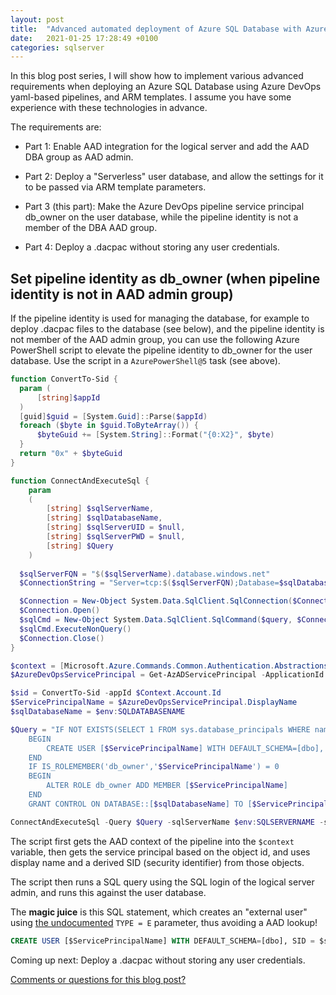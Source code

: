 ```yaml
---
layout: post
title:  "Advanced automated deployment of Azure SQL Database with Azure DevOps (part 3 of 4)"
date:   2021-01-25 17:28:49 +0100
categories: sqlserver
---
```


In this blog post series, I will show how to implement various advanced requirements when deploying an Azure SQL Database using Azure DevOps yaml-based pipelines, and ARM templates. I assume you have some experience with these technologies in advance.

The requirements are:

- Part 1: Enable AAD integration for the logical server and add the AAD DBA group as AAD admin.

- Part 2: Deploy a "Serverless" user database, and allow the settings for it to be passed via ARM template parameters.

- Part 3 (this part): Make the Azure DevOps pipeline service principal db_owner on the user database, while the pipeline identity is not a member of the DBA AAD group.

- Part 4: Deploy a .dacpac without storing any user credentials.

## Set pipeline identity as db_owner (when pipeline identity is not in AAD admin group)

If the pipeline identity is used for managing the database, for example to deploy .dacpac files to the database (see below), and the pipeline identity is not member of the AAD admin group, you can use the following Azure PowerShell script to elevate the pipeline identity to db_owner for the user database. Use the script in a `AzurePowerShell@5` task (see above).

```powershell
function ConvertTo-Sid {
  param (
      [string]$appId
  )
  [guid]$guid = [System.Guid]::Parse($appId)
  foreach ($byte in $guid.ToByteArray()) {
      $byteGuid += [System.String]::Format("{0:X2}", $byte)
  }
  return "0x" + $byteGuid
}

function ConnectAndExecuteSql {
    param
    (
        [string] $sqlServerName,
        [string] $sqlDatabaseName,
        [string] $sqlServerUID = $null,
        [string] $sqlServerPWD = $null,
        [string] $Query
    )
    
  $sqlServerFQN = "$($sqlServerName).database.windows.net"
  $ConnectionString = "Server=tcp:$($sqlServerFQN);Database=$sqlDatabaseName;UID=$sqlServerUID;PWD=$sqlServerPWD;Trusted_Connection=False;Encrypt=True;Connection Timeout=60;"

  $Connection = New-Object System.Data.SqlClient.SqlConnection($ConnectionString)
  $Connection.Open()
  $sqlCmd = New-Object System.Data.SqlClient.SqlCommand($query, $Connection)
  $sqlCmd.ExecuteNonQuery()
  $Connection.Close()
}

$context = [Microsoft.Azure.Commands.Common.Authentication.Abstractions.AzureRmProfileProvider]::Instance.Profile.DefaultContext
$AzureDevOpsServicePrincipal = Get-AzADServicePrincipal -ApplicationId $Context.Account.Id

$sid = ConvertTo-Sid -appId $Context.Account.Id
$ServicePrincipalName = $AzureDevOpsServicePrincipal.DisplayName
$sqlDatabaseName = $env:SQLDATABASENAME

$Query = "IF NOT EXISTS(SELECT 1 FROM sys.database_principals WHERE name ='$ServicePrincipalName')
    BEGIN
        CREATE USER [$ServicePrincipalName] WITH DEFAULT_SCHEMA=[dbo], SID = $sid, TYPE = E;
    END
    IF IS_ROLEMEMBER('db_owner','$ServicePrincipalName') = 0
    BEGIN
        ALTER ROLE db_owner ADD MEMBER [$ServicePrincipalName]
    END
    GRANT CONTROL ON DATABASE::[$sqlDatabaseName] TO [$ServicePrincipalName];"

ConnectAndExecuteSql -Query $Query -sqlServerName $env:SQLSERVERNAME -sqlDatabaseName $env:SQLDATABASENAME -sqlServerUID $env:SQLSERVERADMINLOGIN -sqlServerPWD $env:ADMINPWD
```

The script first gets the AAD context of the pipeline into the `$context` variable, then gets the service principal based on the object id, and uses display name and a derived  SID (security identifier) from those objects.

The script then runs a SQL query using the SQL login of the logical server admin, and runs this against the user database.

The **magic juice** is this SQL statement, which creates an "external user" using [the undocumented](https://stackoverflow.com/questions/53001874/cant-create-azure-sql-database-users-mapped-to-azure-ad-identities-using-servic) `TYPE = E` parameter, thus avoiding a AAD lookup!

```sql
CREATE USER [$ServicePrincipalName] WITH DEFAULT_SCHEMA=[dbo], SID = $sid, TYPE = E;
```

Coming up next: Deploy a .dacpac without storing any user credentials.

[Comments or questions for this blog post?](https://github.com/ErikEJ/erikej.github.io/issues/27)
